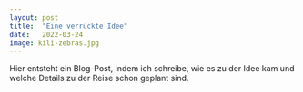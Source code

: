 ```yaml
---
layout: post
title:  "Eine verrückte Idee"
date:   2022-03-24
image: kili-zebras.jpg
---
```


<!-- <p class="intro"><span class="dropcap">E</span>s war am Silvestermorgen als ich die Nachricht bekam, es sind noch Plätze frei.</p> -->
<p class="intro"><span class="dropcap">H</span>ier entsteht ein Blog-Post, indem ich schreibe, wie es zu der Idee kam und welche Details zu der Reise schon geplant sind.</p>

<!-- Sitze nun wieder im Zug und bin dieses Mal auf dem Weg zu dem ersten Kennlerntreffen mit den anderen Teilnehmern. Über einen Gruppenchat haben wir uns in den vergangenen Woche bereits ein wenig ausgetauscht. Wirklich treffen werde ich die anderen aber nun zum ersten Mal.
Zugegbenermaßen bin ich sehr gespannt wie das wohl wird, da ich mit meinen 19 Jahren wohl der Jüngste bin

Viele Fragen 

Auch:

## Warum mache ich den Muskathlon?
- träume schon länger von Afrika und dem Kilimanjaro
- um die Menschen und Kultur vor Ort ein wenig kennenzulernen und neue Perspektiven auf unsere Welt zu erfahren 
- und schlussendlich auch um andere ähnlich verrückte Menschen mit ganz anderen spannenden Lebenswegen kennenzulernen

## Warum nehme ich das alles auf mich, gibt es nicht andere Themen, die gerade wichtiger sind?
- Für mich selbst, wie auch den Kindern denen ich damit hoffentlich helfen kann.
- aber auch weil ich an die symbolische Kraft von Projekten, wie diesem glaube. Und hoffe, eine positive Botschaft an meine Mitmenschen senden zu können. -->
